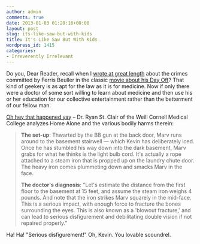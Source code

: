 ```yaml
---
author: admin
comments: true
date: 2013-01-03 01:20:16+00:00
layout: post
slug: its-like-saw-but-with-kids
title: It's Like Saw But With Kids
wordpress_id: 1415
categories:
- Irreverently Irrelevant
---
```


Do you, Dear Reader, recall when I [wrote at great length](http://blog.ipsaloquitur.org/post/bueller-bueller/) about the crimes committed by Ferris Beuller in the classic [movie about his Day Off](http://www.imdb.com/title/tt0091042/)? That kind of geekery is as apt for the law as it is for medicine. Now if only there were a doctor of some sort willing to learn about medicine and then use his or her education for our collective entertainment rather than the betterment of our fellow man.

[Oh hey that happened yay](http://theweek.com/article/index/238037/diagnosing-the-home-alone-burglars-injuries-a-professional-weighs-in) – Dr. Ryan St. Clair of the Weill Cornell Medical College analyzes Home Alone and the various bodily harms therein:

> **The set-up**: Thwarted by the BB gun at the back door, Marv runs around to the basement stairwell — which Kevin has deliberately iced. Once he has stumbled his way down into the dark basement, Marv grabs for what he thinks is the light bulb cord. It's actually a rope attached to a steam iron that is propped up on the laundry chute door. The heavy iron comes plummeting down and smacks Marv in the face.
>
> **The doctor's diagnosis**: "Let's estimate the distance from the first floor to the basement at 15 feet, and assume the steam iron weighs 4 pounds. And note that the iron strikes Marv squarely in the mid-face. This is a serious impact, with enough force to fracture the bones surrounding the eyes. This is also known as a 'blowout fracture,' and can lead to serious disfigurement and debilitating double vision if not repaired properly."

Ha! Ha! "Serious disfigurement!" Oh, Kevin. You lovable scoundrel.
